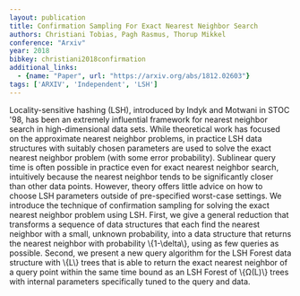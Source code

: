 ```yaml
---
layout: publication
title: Confirmation Sampling For Exact Nearest Neighbor Search
authors: Christiani Tobias, Pagh Rasmus, Thorup Mikkel
conference: "Arxiv"
year: 2018
bibkey: christiani2018confirmation
additional_links:
  - {name: "Paper", url: "https://arxiv.org/abs/1812.02603"}
tags: ['ARXIV', 'Independent', 'LSH']
---
```

Locality-sensitive hashing (LSH), introduced by Indyk and Motwani in STOC
'98, has been an extremely influential framework for nearest neighbor search in
high-dimensional data sets. While theoretical work has focused on the
approximate nearest neighbor problems, in practice LSH data structures with
suitably chosen parameters are used to solve the exact nearest neighbor problem
(with some error probability). Sublinear query time is often possible in
practice even for exact nearest neighbor search, intuitively because the
nearest neighbor tends to be significantly closer than other data points.
However, theory offers little advice on how to choose LSH parameters outside of
pre-specified worst-case settings.
  We introduce the technique of confirmation sampling for solving the exact
nearest neighbor problem using LSH. First, we give a general reduction that
transforms a sequence of data structures that each find the nearest neighbor
with a small, unknown probability, into a data structure that returns the
nearest neighbor with probability \\{1-\delta\\}, using as few queries as possible.
Second, we present a new query algorithm for the LSH Forest data structure with
\\{L\\} trees that is able to return the exact nearest neighbor of a query point
within the same time bound as an LSH Forest of \\{Ω(L)\\} trees with internal
parameters specifically tuned to the query and data.
